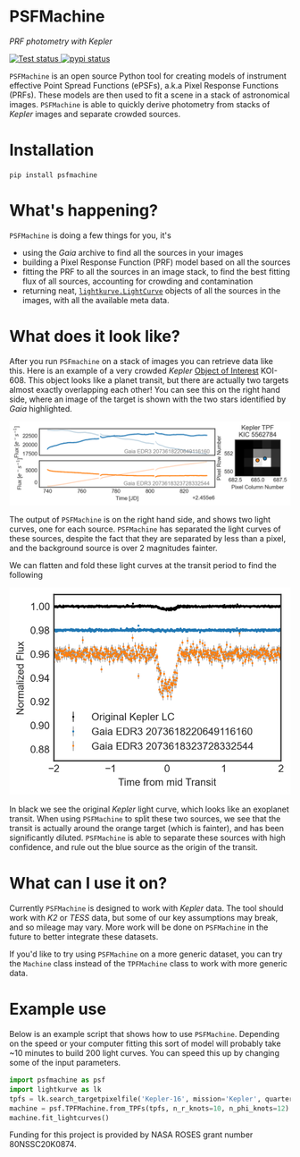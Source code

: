 # PSFMachine

*PRF photometry with Kepler*

<a href="https://github.com/ssdatalab/psfmachine/workflows/tests.yml">
      <img src="https://github.com/ssdatalab/psfmachine/workflows/pytest/badge.svg" alt="Test status"/>
</a> <a href="https://pypi.python.org/pypi/tess-ephem"><img src="https://img.shields.io/pypi/v/tess-ephem", alt="pypi status"></a>


`PSFMachine` is an open source Python tool for creating models of instrument effective Point Spread Functions (ePSFs), a.k.a Pixel Response Functions (PRFs). These models are then used to fit a scene in a stack of astronomical images. `PSFMachine` is able to quickly derive photometry from stacks of *Kepler* images and separate crowded sources.

# Installation

```
pip install psfmachine
```

# What's happening?

`PSFMachine` is doing a few things for you, it's

* using the *Gaia* archive to find all the sources in your images
* building a Pixel Response Function (PRF) model based on all the sources
* fitting the PRF to all the sources in an image stack, to find the best fitting flux of all sources, accounting for crowding and contamination
* returning neat, [`lightkurve.LightCurve`](https://docs.lightkurve.org/) objects of all the sources in the images, with all the available meta data.

# What does it look like?

After you run `PSFmachine` on a stack of images you can retrieve data like this. Here is an example of a very crowded *Kepler* [Object of Interest](https://exoplanetarchive.ipac.caltech.edu/overview/KOI-608) KOI-608. This object looks like a planet transit, but there are actually two targets almost exactly overlapping each other! You can see this on the right hand side, where an image of the target is shown with the two stars identified by *Gaia* highlighted.

![Example PSFMachine Output](test1.png)

The output of `PSFMachine` is on the right hand side, and shows two light curves, one for each source. `PSFMachine` has separated the light curves of these sources, despite the fact that they are separated by less than a pixel, and the background source is over 2 magnitudes fainter.

We can flatten and fold these light curves at the transit period to find the following

![Example PSFMachine Output, Folded](test.png)

In black we see the original *Kepler* light curve, which looks like an exoplanet transit. When using `PSFMachine` to split these two sources, we see that the transit is actually around the orange target (which is fainter), and has been significantly diluted. `PSFMachine` is able to separate these sources with high confidence, and rule out the blue source as the origin of the transit.


# What can I use it on?

Currently `PSFMachine` is designed to work with *Kepler* data. The tool should work with *K2* or *TESS* data, but some of our key assumptions may break, and so mileage may vary. More work will be done on `PSFMachine` in the future to better integrate these datasets.

If you'd like to try using `PSFMachine` on a more generic dataset, you can try the `Machine` class instead of the `TPFMachine` class to work with more generic data.

# Example use

Below is an example script that shows how to use `PSFMachine`. Depending on the speed or your computer fitting this sort of model will probably take ~10 minutes to build 200 light curves. You can speed this up by changing some of the input parameters.

```python
import psfmachine as psf
import lightkurve as lk
tpfs = lk.search_targetpixelfile('Kepler-16', mission='Kepler', quarter=12, radius=1000, limit=200, cadence='long').download_all(quality_bitmask=None)
machine = psf.TPFMachine.from_TPFs(tpfs, n_r_knots=10, n_phi_knots=12)
machine.fit_lightcurves()
```

Funding for this project is provided by NASA ROSES grant number 80NSSC20K0874.

